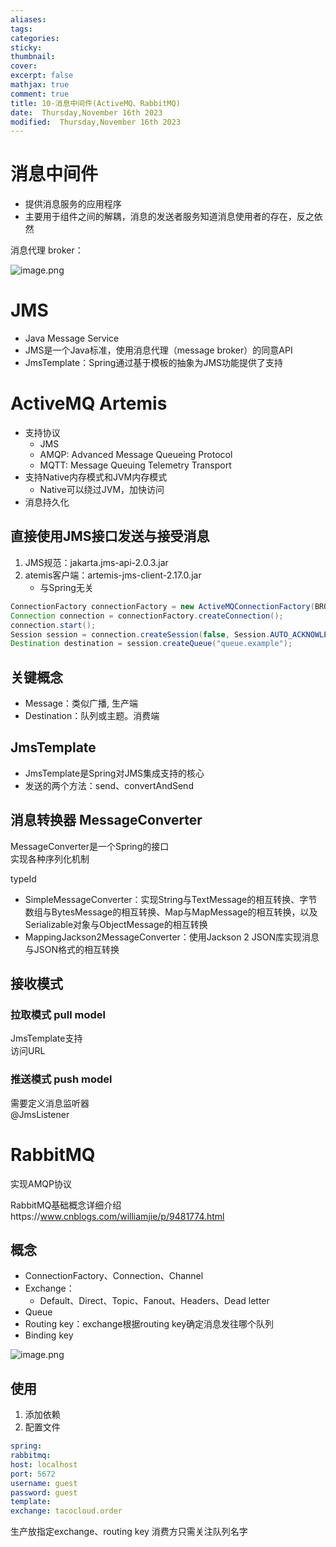 ```yaml
---
aliases: 
tags: 
categories:
sticky:
thumbnail:
cover: 
excerpt: false
mathjax: true
comment: true
title: 10-消息中间件(ActiveMQ、RabbitMQ)
date:  Thursday,November 16th 2023
modified:  Thursday,November 16th 2023
---
```


# 消息中间件

- 提供消息服务的应用程序
- 主要用于组件之间的解耦，消息的发送者服务知道消息使用者的存在，反之依然

消息代理 broker：

![image.png](https://chillcharlie-img.oss-cn-hangzhou.aliyuncs.com/image%2F2023%2F11%2F16%2F18-53-01-0b10509f214aed7690a292bddcc3240f-20231116185259-10be9f.png)

# JMS

- Java Message Service
- JMS是一个Java标准，使用消息代理（message broker）的同意API
- JmsTemplate：Spring通过基于模板的抽象为JMS功能提供了支持

# ActiveMQ Artemis

- 支持协议
	- JMS
	- AMQP: Advanced Message Queueing Protocol
	- MQTT: Message Queuing Telemetry Transport
- 支持Native内存模式和JVM内存模式
	- Native可以绕过JVM，加快访问
- 消息持久化

## 直接使用JMS接口发送与接受消息

1. JMS规范：jakarta.jms-api-2.0.3.jar
2. atemis客户端：artemis-jms-client-2.17.0.jar
	- 与Spring无关

```java
ConnectionFactory connectionFactory = new ActiveMQConnectionFactory(BROKER_URL, USERNAME, PASSWORD);
Connection connection = connectionFactory.createConnection();
connection.start();
Session session = connection.createSession(false, Session.AUTO_ACKNOWLEDGE);
Destination destination = session.createQueue("queue.example");
```

## 关键概念

- Message：类似广播, 生产端
- Destination：队列或主题。消费端

## JmsTemplate

- JmsTemplate是Spring对JMS集成支持的核心
- 发送的两个方法：send、convertAndSend

## 消息转换器 MessageConverter

MessageConverter是一个Spring的接口  
实现各种序列化机制

typeId

- SimpleMessageConverter：实现String与TextMessage的相互转换、字节数组与BytesMessage的相互转换、Map与MapMessage的相互转换，以及Serializable对象与ObjectMessage的相互转换
- MappingJackson2MessageConverter：使用Jackson 2 JSON库实现消息与JSON格式的相互转换

## 接收模式

### 拉取模式 pull model

JmsTemplate支持  
访问URL

### 推送模式 push model

需要定义消息监听器  
@JmsListener

# RabbitMQ

实现AMQP协议

RabbitMQ基础概念详细介绍https://www.cnblogs.com/williamjie/p/9481774.html

## 概念

- ConnectionFactory、Connection、Channel
- Exchange：
	- Default、Direct、Topic、Fanout、Headers、Dead letter
- Queue
- Routing key：exchange根据routing key确定消息发往哪个队列
- Binding key

![image.png](https://chillcharlie-img.oss-cn-hangzhou.aliyuncs.com/image%2F2023%2F11%2F16%2F20-31-55-d57a847ec3e2d2ed48f59f6b49ec2e0c-20231116203155-0bdbb4.png)

## 使用

1. 添加依赖
2. 配置文件

```yaml
spring:
rabbitmq:
host: localhost
port: 5672
username: guest
password: guest
template:
exchange: tacocloud.order
```

生产放指定exchange、routing key
消费方只需关注队列名字